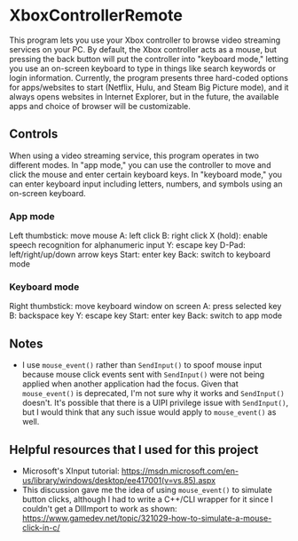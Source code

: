 # XboxControllerRemote

This program lets you use your Xbox controller to browse video streaming services on your PC.
By default, the Xbox controller acts as a mouse, but pressing the back button will put the
controller into "keyboard mode," letting you use an on-screen keyboard to type in things like
search keywords or login information. Currently, the program presents three hard-coded options
for apps/websites to start (Netflix, Hulu, and Steam Big Picture mode), and it always opens
websites in Internet Explorer, but in the future, the available apps and choice of browser will
be customizable.

## Controls

When using a video streaming service, this program operates in two different modes. In "app mode,"
you can use the controller to move and click the mouse and enter certain keyboard keys. In
"keyboard mode," you can enter keyboard input including letters, numbers, and symbols using an
on-screen keyboard.

### App mode

Left thumbstick: move mouse
A: left click
B: right click
X (hold): enable speech recognition for alphanumeric input
Y: escape key
D-Pad: left/right/up/down arrow keys
Start: enter key
Back: switch to keyboard mode

### Keyboard mode

Right thumbstick: move keyboard window on screen
A: press selected key
B: backspace key
Y: escape key
Start: enter key
Back: switch to app mode

## Notes

* I use `mouse_event()` rather than `SendInput()` to spoof mouse input because
mouse click events sent with `SendInput()` were not being applied when another
application had the focus. Given that `mouse_event()` is deprecated, I'm not
sure why it works and `SendInput()` doesn't. It's possible that there is a
UIPI privilege issue with `SendInput()`, but I would think that any such issue
would apply to `mouse_event()` as well.

## Helpful resources that I used for this project

* Microsoft's XInput tutorial: https://msdn.microsoft.com/en-us/library/windows/desktop/ee417001(v=vs.85).aspx
* This discussion gave me the idea of using `mouse_event()` to simulate button clicks, although I had to write a C++/CLI wrapper for it since I couldn't get a DllImport to work as shown: https://www.gamedev.net/topic/321029-how-to-simulate-a-mouse-click-in-c/
